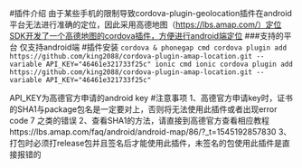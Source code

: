 #插件介绍
由于某些手机的限制导致cordova-plugin-geolocation插件在android平台无法进行准确的定位，因此采用高德地图（https://lbs.amap.com/）定位SDK开发了一个高德地图的cordova插件，方便进行android端定位
###支持的平台
仅支持android端
#插件安装
`cordova & phonegap cmd
cordova plugin add https://github.com/king2088/cordova-plugin-amap-location.git --variable API_KEY="46461e321733f25c"
ionic cmd
ionic cordova plugin add https://github.com/king2088/cordova-plugin-amap-location.git --variable API_KEY="46461e321733f25c"`

API_KEY为高德官方申请的android key
#注意事项
1、高德官方申请key时，证书的SHA1与package包名是一定要对上，否则将无法使用此插件或者出现error code 7 之类的错误
2、查看SHA1的方法，请直接到高德官方查看相应教程https://lbs.amap.com/faq/android/android-map/86/?_t=1545192857830
3、打包时必须打release包并且签名后才能使用此插件，未签名的包使用此插件是直接报错的
